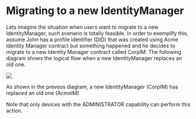 # Migrating to a new IdentityManager

Lets imagine the situation when users want to migrate to a new IdentityManager, such scenario is totally feasible. In order to exemplify this, assume John has a profile identifier (DID) that was created using Acme Identity Manager contract but something happened and he decides to migrate to a new Identity Manager contract called CorpIM. The following diagram shows the logical flow when a new IdentityManager replaces an old one.

[![](https://mermaid.ink/img/eyJjb2RlIjoic2VxdWVuY2VEaWFncmFtXG5cdGF1dG9udW1iZXJcblx0Sm9obkRldmljZUEtPj5BY21lSU0vdXBncmFkZTogcmVnaXN0ZXI8YnIvPkNvcnBJTVxuXHRhbHQgaGFzIEpvaG5EZXZpY2VBIEFkbWluIENhcGFiaWxpdHk_XG5cdEFjbWVJTS91cGdyYWRlLT4-Sm9oblByb3h5L2FkZE93bmVyOiBhZGQgQ29ycElNXG5cdGFsdCBpcyBBY21lSU0gT3duZXIgb2YgSmhvbiBQcm94eT9cblx0XHRKb2huUHJveHkvYWRkT3duZXItPj5Kb2huUHJveHkvYWRkT3duZXI6IEFkZDxici8-IENvcnBJTTxici8-YXMgbmV3IG93bmVyXG5cdFx0Sm9oblByb3h5L2FkZE93bmVyLS0-PkFjbWVJTS91cGdyYWRlOiBjb250aW51ZVxuXHRcblx0XG5cdEFjbWVJTS91cGdyYWRlLT4-Sm9oblByb3h5L3Jlbm91bmNlOiByZW1vdmUgb2xkIEFjbWVJTVxuXHRhbHQgaXMgQWNtZUlNIE93bmVyIG9mIEpvaG5Qcm94eVx0XHRcblx0XHRKb2huUHJveHkvcmVub3VuY2UtPj5Kb2huUHJveHkvcmVub3VuY2U6IFJlbW92ZTxici8-IE9sZCBBY21lSU1cblx0XHRKb2huUHJveHkvcmVub3VuY2UtLT4-QWNtZUlNL3VwZ3JhZGU6IGNvbnRpbnVlXG5cdFxuXG5cdEFjbWVJTS91cGdyYWRlLT4-Q29ycElNL3JlZ2lzdGVySWRlbnRpdHk6IHJlZ2lzdGVyIGV4aXN0aW5nIHByb3h5IHRvIHRoZSBuZXcgQWNtZUlNXG5cdENvcnBJTS9yZWdpc3RlcklkZW50aXR5LT4-Q29ycElNL3JlZ2lzdGVySWRlbnRpdHk6IGNoZWNrIEpvaG5Qcm94eTxici8-IGlzIG5vdCByZWdpc3RlcmVkXG5cdENvcnBJTS9yZWdpc3RlcklkZW50aXR5LT4-Q29ycElNL3JlZ2lzdGVySWRlbnRpdHk6IHJlZ2lzdGVyIEpvaG5Qcm94eVxuXHRDb3JwSU0vcmVnaXN0ZXJJZGVudGl0eS0-PkNvcnBJTS9yZWdpc3RlcklkZW50aXR5OiB2ZXJpZnkgQ29ycElNPGJyLz4gb3ducyBKb2huUHJveHlcblx0Q29ycElNL3JlZ2lzdGVySWRlbnRpdHktPj5Db3JwSU0vcmVnaXN0ZXJJZGVudGl0eTogc2V0IEpvaG5EZXZpY2VBIHdpdGggYWxsPGJyLz4gY2FwYWJpbGl0aWVzXG5cdENvcnBJTS9yZWdpc3RlcklkZW50aXR5LS0-PkpvaG5EZXZpY2VBOiBJZGVudGl0eSByZWdpc3RlcmVkIChldmVudClcblx0Q29ycElNL3JlZ2lzdGVySWRlbnRpdHktLT4-QWNtZUlNL3VwZ3JhZGU6IG9rXG5cdEFjbWVJTS91cGdyYWRlLT4-QWNtZUlNL3VwZ3JhZGU6IHVucmVnaXN0ZXIgSm9oblByb3h5XG5cdEFjbWVJTS91cGdyYWRlLS0-PkpvaG5EZXZpY2VBOiBJZGVudGl0eSB1cGdyYWRlZCAoZXZlbnQpXG5cblx0ZWxzZSBvdGhlcndpc2Vcblx0XHRKb2huUHJveHkvcmVub3VuY2UtLT4-Sm9obkRldmljZUE6IFRocm93XG5cdGVuZFxuXG5cdGVsc2Ugb3RoZXJ3aXNlXG5cdFx0Sm9oblByb3h5L2FkZE93bmVyLS0-PkpvaG5EZXZpY2VBOiBUaHJvd1xuXHRlbmRcblxuXHRlbHNlIG90aGVyd2lzZVxuXHRcdEFjbWVJTS91cGdyYWRlLS0-PkpvaG5EZXZpY2VBOiBUaHJvd1xuXHRlbmQiLCJtZXJtYWlkIjp7InRoZW1lIjoiZGVmYXVsdCJ9LCJ1cGRhdGVFZGl0b3IiOmZhbHNlfQ)](https://mermaid-js.github.io/mermaid-live-editor/#/edit/eyJjb2RlIjoic2VxdWVuY2VEaWFncmFtXG5cdGF1dG9udW1iZXJcblx0Sm9obkRldmljZUEtPj5BY21lSU0vdXBncmFkZTogcmVnaXN0ZXI8YnIvPkNvcnBJTVxuXHRhbHQgaGFzIEpvaG5EZXZpY2VBIEFkbWluIENhcGFiaWxpdHk_XG5cdEFjbWVJTS91cGdyYWRlLT4-Sm9oblByb3h5L2FkZE93bmVyOiBhZGQgQ29ycElNXG5cdGFsdCBpcyBBY21lSU0gT3duZXIgb2YgSmhvbiBQcm94eT9cblx0XHRKb2huUHJveHkvYWRkT3duZXItPj5Kb2huUHJveHkvYWRkT3duZXI6IEFkZDxici8-IENvcnBJTTxici8-YXMgbmV3IG93bmVyXG5cdFx0Sm9oblByb3h5L2FkZE93bmVyLS0-PkFjbWVJTS91cGdyYWRlOiBjb250aW51ZVxuXHRcblx0XG5cdEFjbWVJTS91cGdyYWRlLT4-Sm9oblByb3h5L3Jlbm91bmNlOiByZW1vdmUgb2xkIEFjbWVJTVxuXHRhbHQgaXMgQWNtZUlNIE93bmVyIG9mIEpvaG5Qcm94eVx0XHRcblx0XHRKb2huUHJveHkvcmVub3VuY2UtPj5Kb2huUHJveHkvcmVub3VuY2U6IFJlbW92ZTxici8-IE9sZCBBY21lSU1cblx0XHRKb2huUHJveHkvcmVub3VuY2UtLT4-QWNtZUlNL3VwZ3JhZGU6IGNvbnRpbnVlXG5cdFxuXG5cdEFjbWVJTS91cGdyYWRlLT4-Q29ycElNL3JlZ2lzdGVySWRlbnRpdHk6IHJlZ2lzdGVyIGV4aXN0aW5nIHByb3h5IHRvIHRoZSBuZXcgQWNtZUlNXG5cdENvcnBJTS9yZWdpc3RlcklkZW50aXR5LT4-Q29ycElNL3JlZ2lzdGVySWRlbnRpdHk6IGNoZWNrIEpvaG5Qcm94eTxici8-IGlzIG5vdCByZWdpc3RlcmVkXG5cdENvcnBJTS9yZWdpc3RlcklkZW50aXR5LT4-Q29ycElNL3JlZ2lzdGVySWRlbnRpdHk6IHJlZ2lzdGVyIEpvaG5Qcm94eVxuXHRDb3JwSU0vcmVnaXN0ZXJJZGVudGl0eS0-PkNvcnBJTS9yZWdpc3RlcklkZW50aXR5OiB2ZXJpZnkgQ29ycElNPGJyLz4gb3ducyBKb2huUHJveHlcblx0Q29ycElNL3JlZ2lzdGVySWRlbnRpdHktPj5Db3JwSU0vcmVnaXN0ZXJJZGVudGl0eTogc2V0IEpvaG5EZXZpY2VBIHdpdGggYWxsPGJyLz4gY2FwYWJpbGl0aWVzXG5cdENvcnBJTS9yZWdpc3RlcklkZW50aXR5LS0-PkpvaG5EZXZpY2VBOiBJZGVudGl0eSByZWdpc3RlcmVkIChldmVudClcblx0Q29ycElNL3JlZ2lzdGVySWRlbnRpdHktLT4-QWNtZUlNL3VwZ3JhZGU6IG9rXG5cdEFjbWVJTS91cGdyYWRlLT4-QWNtZUlNL3VwZ3JhZGU6IHVucmVnaXN0ZXIgSm9oblByb3h5XG5cdEFjbWVJTS91cGdyYWRlLS0-PkpvaG5EZXZpY2VBOiBJZGVudGl0eSB1cGdyYWRlZCAoZXZlbnQpXG5cblx0ZWxzZSBvdGhlcndpc2Vcblx0XHRKb2huUHJveHkvcmVub3VuY2UtLT4-Sm9obkRldmljZUE6IFRocm93XG5cdGVuZFxuXG5cdGVsc2Ugb3RoZXJ3aXNlXG5cdFx0Sm9oblByb3h5L2FkZE93bmVyLS0-PkpvaG5EZXZpY2VBOiBUaHJvd1xuXHRlbmRcblxuXHRlbHNlIG90aGVyd2lzZVxuXHRcdEFjbWVJTS91cGdyYWRlLS0-PkpvaG5EZXZpY2VBOiBUaHJvd1xuXHRlbmQiLCJtZXJtYWlkIjp7InRoZW1lIjoiZGVmYXVsdCJ9LCJ1cGRhdGVFZGl0b3IiOmZhbHNlfQ)

As shown in the prevous diagram, a new IdentityManager (CorpIM) has replaced an old one (AcmeIM)

Note that only devices with the ADMINISTRATOR capability can perform this action.
